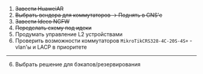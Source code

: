 1. ~~Завести HuaweiAR~~
2. ~~Выбрать вендора для коммутаторов -> Поднять в GNS'е~~
3. ~~Завести Ideco NGFW~~
4. ~~Переделать схему под идеки~~
5. Продумать управление L2 устройствами
6. Проверить возможности коммутаторов `MikroTikCRS328-4C-20S-4S+` - vlan'ы и LACP в приоритете
---
6. Выбрать решение для бэкапов/резервирования